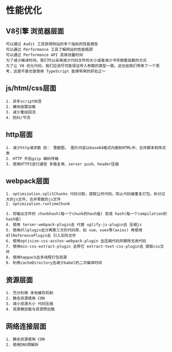 # 性能优化

## V8引擎 浏览器层面
    可以通过 Audit 工具获得网站的多个指标的性能报告
    可以通过 Performance 工具了解网站的性能瓶颈
    可以通过 Performance API 具体测量时间
    为了减少编译时间，我们可以采用减少代码文件的大小或者减少书写嵌套函数的方式
    为了让 V8 优化代码，我们应该尽可能保证传入参数的类型一致。这也给我们带来了一个思考，这是不是也是使用 TypeScript 能够带来的好处之一

## js/html/css层面
    1. 异步script标签
    2. 模块按需加载
    3. 减少重绘回流
    4. 防抖/节流


## http层面
    1. 减少http请求数 如： 雪碧图， 图片内容以base64格式内嵌到HTML中、合并脚本和样式表
    2. HTTP 开启gzip 编码传输
    3. 使用HTTP2进行通信 多路复用、server push、header压缩

## webpack层面
    1. optimization.splitChunks 代码分割，提取公共代码，防止代码被重复打包，拆分过大的js文件，合并零散的js文件
    2. optimization.runtimeChunk

    3. 将输出文件的 chunkhash(每一个chunk的hash值) 变成 hash(每一个compilation的hash值)
    4. 使用 terser-webpack-plugin去 代替 uglify-js-plugin去 压缩js
    5. 使用dllplugin去分离第三方的代码库，如 vue、vuex等(axios) 再使用dllReferencePlugin去 引入实际文件
    6. 使用optisize-css-asstes-webpack-plugin 去压缩代码并删除无用代码
    7. 使用min-css-extract-plugin 去带它 extract-text-css-plugin去 提取css文件
    8. 使用happack去多线程打包资源
    9. 利用cacheDirectory去减少babel的二次编译时间


## 资源层面
    1. 充分利用 本地缓存机制
    2. 静态资源使用 CDN
    3. 减小资源大小 代码压缩
    4. 资源懒加载与资源预加载

## 网络连接层面
    1. 静态资源使用 CDN
    2. 使用DNS预解析